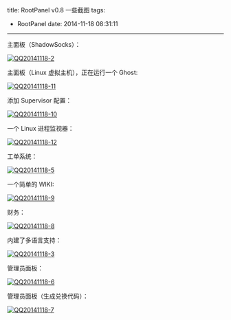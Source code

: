 title: RootPanel v0.8 一些截图
tags:
  - RootPanel
date: 2014-11-18 08:31:11
---

主面板（ShadowSocks）：

[![QQ20141118-2](http://blog.rpvhost.net/wp-content/uploads/2014/11/QQ20141118-2.png)](http://blog.rpvhost.net/wp-content/uploads/2014/11/QQ20141118-2.png)

主面板（Linux 虚拟主机），正在运行一个 Ghost:

[![QQ20141118-11](http://blog.rpvhost.net/wp-content/uploads/2014/11/QQ20141118-11.png)](http://blog.rpvhost.net/wp-content/uploads/2014/11/QQ20141118-11.png)

添加 Supervisor 配置：

[![QQ20141118-10](http://blog.rpvhost.net/wp-content/uploads/2014/11/QQ20141118-10.png)](http://blog.rpvhost.net/wp-content/uploads/2014/11/QQ20141118-10.png)

一个 Linux 进程监视器：

[![QQ20141118-12](http://blog.rpvhost.net/wp-content/uploads/2014/11/QQ20141118-12.png)](http://blog.rpvhost.net/wp-content/uploads/2014/11/QQ20141118-12.png)

工单系统：

[![QQ20141118-5](http://blog.rpvhost.net/wp-content/uploads/2014/11/QQ20141118-5.png)](http://blog.rpvhost.net/wp-content/uploads/2014/11/QQ20141118-5.png)

一个简单的 WIKI:

[![QQ20141118-9](http://blog.rpvhost.net/wp-content/uploads/2014/11/QQ20141118-9.png)](http://blog.rpvhost.net/wp-content/uploads/2014/11/QQ20141118-9.png)

财务：

[![QQ20141118-8](http://blog.rpvhost.net/wp-content/uploads/2014/11/QQ20141118-8.png)](http://blog.rpvhost.net/wp-content/uploads/2014/11/QQ20141118-8.png)

内建了多语言支持：

[![QQ20141118-3](http://blog.rpvhost.net/wp-content/uploads/2014/11/QQ20141118-3.png)](http://blog.rpvhost.net/wp-content/uploads/2014/11/QQ20141118-3.png)

管理员面板：

[![QQ20141118-6](http://blog.rpvhost.net/wp-content/uploads/2014/11/QQ20141118-6.png)](http://blog.rpvhost.net/wp-content/uploads/2014/11/QQ20141118-6.png)

管理员面板（生成兑换代码）：

[![QQ20141118-7](http://blog.rpvhost.net/wp-content/uploads/2014/11/QQ20141118-7.png)](http://blog.rpvhost.net/wp-content/uploads/2014/11/QQ20141118-7.png)